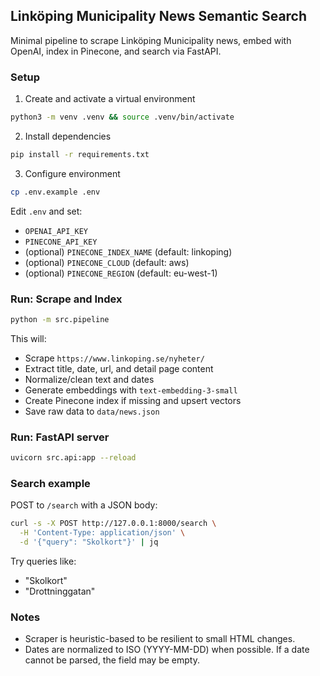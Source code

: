 ## Linköping Municipality News Semantic Search

Minimal pipeline to scrape Linköping Municipality news, embed with OpenAI, index in Pinecone, and search via FastAPI.

### Setup

1. Create and activate a virtual environment
```bash
python3 -m venv .venv && source .venv/bin/activate
```

2. Install dependencies
```bash
pip install -r requirements.txt
```

3. Configure environment
```bash
cp .env.example .env
```
Edit `.env` and set:
- `OPENAI_API_KEY`
- `PINECONE_API_KEY`
- (optional) `PINECONE_INDEX_NAME` (default: linkoping)
- (optional) `PINECONE_CLOUD` (default: aws)
- (optional) `PINECONE_REGION` (default: eu-west-1)

### Run: Scrape and Index

```bash
python -m src.pipeline
```
This will:
- Scrape `https://www.linkoping.se/nyheter/`
- Extract title, date, url, and detail page content
- Normalize/clean text and dates
- Generate embeddings with `text-embedding-3-small`
- Create Pinecone index if missing and upsert vectors
- Save raw data to `data/news.json`

### Run: FastAPI server

```bash
uvicorn src.api:app --reload
```

### Search example

POST to `/search` with a JSON body:
```bash
curl -s -X POST http://127.0.0.1:8000/search \
  -H 'Content-Type: application/json' \
  -d '{"query": "Skolkort"}' | jq
```

Try queries like:
- "Skolkort"
- "Drottninggatan"

### Notes

- Scraper is heuristic-based to be resilient to small HTML changes.
- Dates are normalized to ISO (YYYY-MM-DD) when possible. If a date cannot be parsed, the field may be empty.

